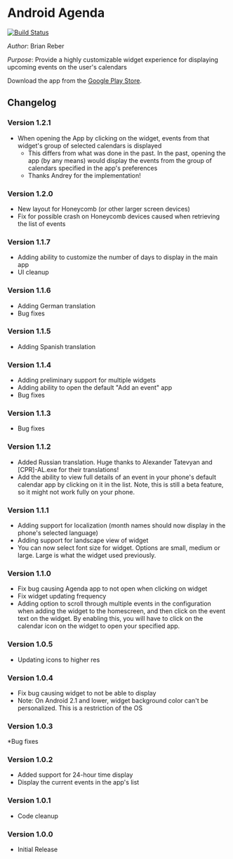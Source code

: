 # Android Agenda

[![Build Status](https://travis-ci.org/breber/Android-Agenda.png?branch=master)](https://travis-ci.org/breber/Android-Agenda)

*Author*: Brian Reber

*Purpose*: Provide a highly customizable widget experience for displaying upcoming events on the user's calendars

Download the app from the [Google Play Store](https://market.android.com/details?id=org.reber.agenda).

## Changelog

### Version 1.2.1
* When opening the App by clicking on the widget, events from that widget's group of selected calendars is displayed
  * This differs from what was done in the past. In the past, opening the app (by any means) would display the events from the group of calendars specified in the app's preferences
  * Thanks Andrey for the implementation!

### Version 1.2.0

* New layout for Honeycomb (or other larger screen devices)
* Fix for possible crash on Honeycomb devices caused when retrieving the list of events

### Version 1.1.7

* Adding ability to customize the number of days to display in the main app
* UI cleanup

### Version 1.1.6

* Adding German translation
* Bug fixes

### Version 1.1.5

* Adding Spanish translation

### Version 1.1.4

* Adding preliminary support for multiple widgets
* Adding ability to open the default "Add an event" app
* Bug fixes

### Version 1.1.3

* Bug fixes

### Version 1.1.2

* Added Russian translation. Huge thanks to Alexander Tatevyan and [CPR]-AL.exe for their translations!
* Add the ability to view full details of an event in your phone's default calendar app by clicking on it in the list. Note, this is still a beta feature, so it might not work fully on your phone.

### Version 1.1.1

* Adding support for localization (month names should now display in the phone's selected language)
* Adding support for landscape view of widget
* You can now select font size for widget. Options are small, medium or large. Large is what the widget used previously.

### Version 1.1.0

* Fix bug causing Agenda app to not open when clicking on widget
* Fix widget updating frequency
* Adding option to scroll through multiple events in the configuration when adding the widget to the homescreen, and then click on the event text on the widget. By enabling this, you will have to click on the calendar icon on the widget to open your specified app.

### Version 1.0.5

* Updating icons to higher res

### Version 1.0.4

* Fix bug causing widget to not be able to display
* Note: On Android 2.1 and lower, widget background color can't be personalized. This is a restriction of the OS

### Version 1.0.3

*Bug fixes

### Version 1.0.2

* Added support for 24-hour time display
* Display the current events in the app's list

### Version 1.0.1

* Code cleanup

### Version 1.0.0

* Initial Release
